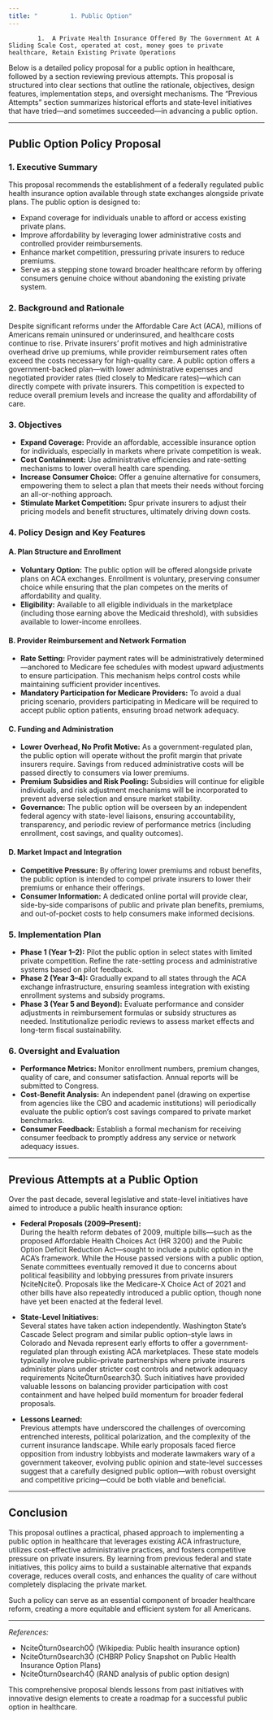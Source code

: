 ```yaml
---
title: "         1. Public Option"
---
```



            1.  A Private Health Insurance Offered By The Government At A Sliding Scale Cost, operated at cost, money goes to private healthcare, Retain Existing Private Operations
Below is a detailed policy proposal for a public option in healthcare, followed by a section reviewing previous attempts. This proposal is structured into clear sections that outline the rationale, objectives, design features, implementation steps, and oversight mechanisms. The “Previous Attempts” section summarizes historical efforts and state‐level initiatives that have tried—and sometimes succeeded—in advancing a public option.

---

## Public Option Policy Proposal

### 1. Executive Summary
This proposal recommends the establishment of a federally regulated public health insurance option available through state exchanges alongside private plans. The public option is designed to:
- Expand coverage for individuals unable to afford or access existing private plans.
- Improve affordability by leveraging lower administrative costs and controlled provider reimbursements.
- Enhance market competition, pressuring private insurers to reduce premiums.
- Serve as a stepping stone toward broader healthcare reform by offering consumers genuine choice without abandoning the existing private system.

### 2. Background and Rationale
Despite significant reforms under the Affordable Care Act (ACA), millions of Americans remain uninsured or underinsured, and healthcare costs continue to rise. Private insurers’ profit motives and high administrative overhead drive up premiums, while provider reimbursement rates often exceed the costs necessary for high-quality care. A public option offers a government-backed plan—with lower administrative expenses and negotiated provider rates (tied closely to Medicare rates)—which can directly compete with private insurers. This competition is expected to reduce overall premium levels and increase the quality and affordability of care.

### 3. Objectives
- **Expand Coverage:** Provide an affordable, accessible insurance option for individuals, especially in markets where private competition is weak.
- **Cost Containment:** Use administrative efficiencies and rate-setting mechanisms to lower overall health care spending.
- **Increase Consumer Choice:** Offer a genuine alternative for consumers, empowering them to select a plan that meets their needs without forcing an all-or-nothing approach.
- **Stimulate Market Competition:** Spur private insurers to adjust their pricing models and benefit structures, ultimately driving down costs.

### 4. Policy Design and Key Features

#### A. Plan Structure and Enrollment
- **Voluntary Option:** The public option will be offered alongside private plans on ACA exchanges. Enrollment is voluntary, preserving consumer choice while ensuring that the plan competes on the merits of affordability and quality.
- **Eligibility:** Available to all eligible individuals in the marketplace (including those earning above the Medicaid threshold), with subsidies available to lower-income enrollees.

#### B. Provider Reimbursement and Network Formation
- **Rate Setting:** Provider payment rates will be administratively determined—anchored to Medicare fee schedules with modest upward adjustments to ensure participation. This mechanism helps control costs while maintaining sufficient provider incentives.
- **Mandatory Participation for Medicare Providers:** To avoid a dual pricing scenario, providers participating in Medicare will be required to accept public option patients, ensuring broad network adequacy.

#### C. Funding and Administration
- **Lower Overhead, No Profit Motive:** As a government-regulated plan, the public option will operate without the profit margin that private insurers require. Savings from reduced administrative costs will be passed directly to consumers via lower premiums.
- **Premium Subsidies and Risk Pooling:** Subsidies will continue for eligible individuals, and risk adjustment mechanisms will be incorporated to prevent adverse selection and ensure market stability.
- **Governance:** The public option will be overseen by an independent federal agency with state-level liaisons, ensuring accountability, transparency, and periodic review of performance metrics (including enrollment, cost savings, and quality outcomes).

#### D. Market Impact and Integration
- **Competitive Pressure:** By offering lower premiums and robust benefits, the public option is intended to compel private insurers to lower their premiums or enhance their offerings.
- **Consumer Information:** A dedicated online portal will provide clear, side-by-side comparisons of public and private plan benefits, premiums, and out-of-pocket costs to help consumers make informed decisions.

### 5. Implementation Plan
- **Phase 1 (Year 1–2):** Pilot the public option in select states with limited private competition. Refine the rate-setting process and administrative systems based on pilot feedback.
- **Phase 2 (Year 3–4):** Gradually expand to all states through the ACA exchange infrastructure, ensuring seamless integration with existing enrollment systems and subsidy programs.
- **Phase 3 (Year 5 and Beyond):** Evaluate performance and consider adjustments in reimbursement formulas or subsidy structures as needed. Institutionalize periodic reviews to assess market effects and long-term fiscal sustainability.

### 6. Oversight and Evaluation
- **Performance Metrics:** Monitor enrollment numbers, premium changes, quality of care, and consumer satisfaction. Annual reports will be submitted to Congress.
- **Cost-Benefit Analysis:** An independent panel (drawing on expertise from agencies like the CBO and academic institutions) will periodically evaluate the public option’s cost savings compared to private market benchmarks.
- **Consumer Feedback:** Establish a formal mechanism for receiving consumer feedback to promptly address any service or network adequacy issues.

---

## Previous Attempts at a Public Option

Over the past decade, several legislative and state-level initiatives have aimed to introduce a public health insurance option:

- **Federal Proposals (2009–Present):**  
  During the health reform debates of 2009, multiple bills—such as the proposed Affordable Health Choices Act (HR 3200) and the Public Option Deficit Reduction Act—sought to include a public option in the ACA’s framework. While the House passed versions with a public option, Senate committees eventually removed it due to concerns about political feasibility and lobbying pressures from private insurers citecite. Proposals like the Medicare-X Choice Act of 2021 and other bills have also repeatedly introduced a public option, though none have yet been enacted at the federal level.

- **State-Level Initiatives:**  
  Several states have taken action independently. Washington State’s Cascade Select program and similar public option–style laws in Colorado and Nevada represent early efforts to offer a government-regulated plan through existing ACA marketplaces. These state models typically involve public–private partnerships where private insurers administer plans under stricter cost controls and network adequacy requirements citeturn0search3. Such initiatives have provided valuable lessons on balancing provider participation with cost containment and have helped build momentum for broader federal proposals.

- **Lessons Learned:**  
  Previous attempts have underscored the challenges of overcoming entrenched interests, political polarization, and the complexity of the current insurance landscape. While early proposals faced fierce opposition from industry lobbyists and moderate lawmakers wary of a government takeover, evolving public opinion and state-level successes suggest that a carefully designed public option—with robust oversight and competitive pricing—could be both viable and beneficial.

---

## Conclusion

This proposal outlines a practical, phased approach to implementing a public option in healthcare that leverages existing ACA infrastructure, utilizes cost-effective administrative practices, and fosters competitive pressure on private insurers. By learning from previous federal and state initiatives, this policy aims to build a sustainable alternative that expands coverage, reduces overall costs, and enhances the quality of care without completely displacing the private market.

Such a policy can serve as an essential component of broader healthcare reform, creating a more equitable and efficient system for all Americans.

---

*References:*
- citeturn0search0 (Wikipedia: Public health insurance option)  
- citeturn0search3 (CHBRP Policy Snapshot on Public Health Insurance Option Plans)  
- citeturn0search4 (RAND analysis of public option design)  

This comprehensive proposal blends lessons from past initiatives with innovative design elements to create a roadmap for a successful public option in healthcare.
